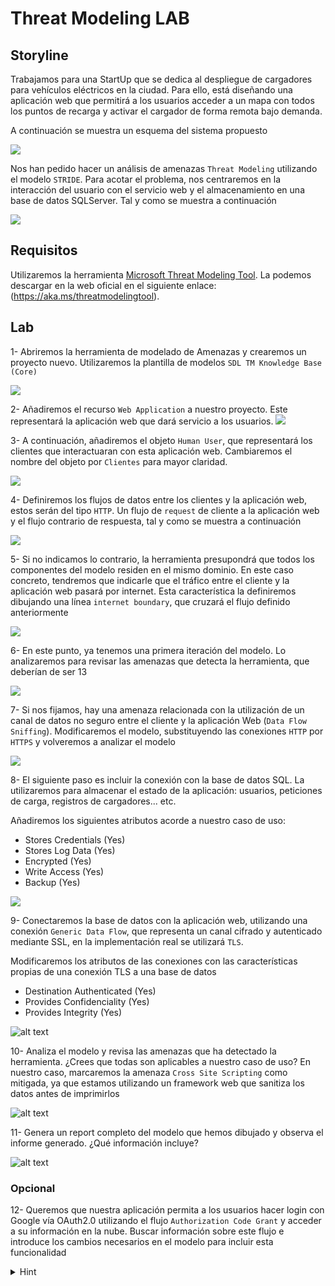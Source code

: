 # Threat Modeling LAB

## Storyline

Trabajamos para una StartUp que se dedica al despliegue de cargadores para vehículos eléctricos en la ciudad. Para ello, está diseñando una aplicación web que permitirá a los usuarios acceder a un mapa con todos los puntos de recarga y activar el cargador de forma remota bajo demanda. 

A continuación se muestra un esquema del sistema propuesto

![](./figures/base_schema.png)

Nos han pedido hacer un análisis de amenazas `Threat Modeling` utilizando el modelo `STRIDE`. Para acotar el problema, nos centraremos en la interacción del usuario con el servicio web y el almacenamiento en una base de datos SQLServer. Tal y como se muestra a continuación

![](./figures/focus_schema.png)

## Requisitos

Utilizaremos la herramienta [Microsoft Threat Modeling Tool](https://learn.microsoft.com/en-us/azure/security/develop/threat-modeling-tool). La podemos descargar en la web oficial en el siguiente enlace: (https://aka.ms/threatmodelingtool).


## Lab

1- Abriremos la herramienta de modelado de Amenazas y crearemos un proyecto nuevo. Utilizaremos la plantilla de modelos `SDL TM Knowledge Base (Core)`

![](./figures/create_project.png)


2- Añadiremos el recurso `Web Application` a nuestro proyecto. Este representará la aplicación web que dará servicio a los usuarios.
![](./figures/web_application.png)

3- A continuación, añadiremos el objeto `Human User`, que representará los clientes que interactuaran con esta aplicación web. Cambiaremos el nombre del objeto por `Clientes` para mayor claridad.

![](./figures/clientes.png)

4- Definiremos los flujos de datos entre los clientes y la aplicación web, estos serán del tipo `HTTP`. Un flujo de `request` de cliente a la aplicación web y el flujo contrario de respuesta, tal y como se muestra a continuación

![](./figures/client_data_flow.png)

5- Si no indicamos lo contrario, la herramienta presupondrá que todos los componentes del modelo residen en el mismo dominio. En este caso concreto, tendremos que indicarle que el tráfico entre el cliente y la aplicación web pasará por internet. Esta característica la definiremos dibujando una línea `internet boundary`, que cruzará el flujo definido anteriormente

![](./figures/internet_boundary.png)

6- En este punto, ya tenemos una primera iteración del modelo. Lo analizaremos para revisar las amenazas que detecta la herramienta, que deberían de ser 13

![](./figures/client_threats.png)

7- Si nos fijamos, hay una amenaza relacionada con la utilización de un canal de datos no seguro entre el cliente y la aplicación Web (`Data Flow Sniffing`). Modificaremos el modelo, substituyendo las conexiones `HTTP` por `HTTPS` y volveremos a analizar el modelo

![](./figures/fix_http.png)

8- El siguiente paso es incluir la conexión con la base de datos SQL. La utilizaremos para almacenar el estado de la aplicación: usuarios, peticiones de carga, registros de cargadores... etc.

Añadiremos los siguientes atributos acorde a nuestro caso de uso:
- Stores Credentials (Yes)
- Stores Log Data (Yes)
- Encrypted (Yes)
- Write Access (Yes)
- Backup (Yes)


![](./figures/add_db.png)

9- Conectaremos la base de datos con la aplicación web, utilizando una conexión `Generic Data Flow`, que representa un canal cifrado y autenticado mediante SSL, en la implementación real se utilizará `TLS`.

Modificaremos los atributos de las conexiones con las características propias de una conexión TLS a una base de datos

- Destination Authenticated (Yes)
- Provides Confidenciality (Yes)
- Provides Integrity (Yes)

![alt text](./figures/connect_db.png)


10- Analiza el modelo y revisa las amenazas que ha detectado la herramienta. ¿Crees que todas son aplicables a nuestro caso de uso?
En nuestro caso, marcaremos la amenaza `Cross Site Scripting` como mitigada, ya que estamos utilizando un framework web que sanitiza los datos antes de imprimirlos

![alt text](./figures/mitigated_threat.png)

11- Genera un report completo del modelo que hemos dibujado y observa el informe generado. ¿Qué información incluye?

![alt text](./figures/full_report_gen.png)

### Opcional

12- Queremos que nuestra aplicación permita a los usuarios hacer login con Google vía OAuth2.0 utilizando el flujo `Authorization Code Grant` y acceder a su información en la nube. Buscar información sobre este flujo e introduce los cambios necesarios en el modelo para incluir esta funcionalidad

<details>
<summary>Hint</summary>

A continuación se muestra una propuesta. Por una parte el cliente deberá acceder al proveedor para autorizar la aplicación, y por otra, la aplicación web tendrá que acceder al servicio para pedir el token y acceder a la información del usuario.

![alt text](./figures/optional_proposal.png)

Encontrarás una propuesta de solución en el fichero [solution_with_oauth.tm7](./extra/solution_with_oauth.tm7)


</details>